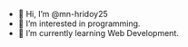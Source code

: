 - 👋 Hi, I’m @mn-hridoy25
- 👀 I’m interested in programming.
- 🌱 I’m currently learning Web Development.

<!---
mn-hridoy25/mn-hridoy25 is a ✨ special ✨ repository because its `README.md` (this file) appears on your GitHub profile.
You can click the Preview link to take a look at your changes.
--->
